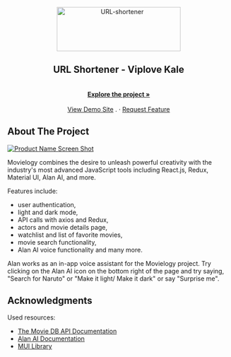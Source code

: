 <div id="top"></div>

<!-- PROJECT [othneildrew] SHIELDS -->

<!-- PROJECT LOGO -->
<br />
<div align="center">
  <a href="https://github.com/viplove3541/url-shortener">
    <img src="https://fontmeme.com/permalink/230905/ce214558db819681b8a3f43455749f3d.png" alt="URL-shortener" width="280" height="100">
  </a>

  <h2 align="center">URL Shortener - Viplove Kale</h2>

  <p align="center">
    <br />
    <a href="https://github.com/viplove3541/url-shortener"><strong>Explore the project »</strong></a>
    <br />
    <br />
    <a href="https://movielogy-viplove3541.netlify.app/">View Demo Site</a>
    .
    ·
    <a href="https://github.com/viplove3541/url-shortener/issues">Request Feature</a>
  </p>
</div>

<!-- ABOUT THE PROJECT -->
## About The Project

[![Product Name Screen Shot][product-screenshot]]("https://movielogy-viplove3541.netlify.app/")

Movielogy combines the desire to unleash powerful creativity with the industry's most advanced JavaScript tools including React.js, Redux, Material UI, Alan AI, and more.

Features include:
* user authentication,
* light and dark mode,
* API calls with axios and Redux,
* actors and movie details page,
* watchlist and list of favorite movies,
* movie search functionality,
* Alan AI voice functionality and many more.

Alan works as an in-app voice assistant for the Movielogy project. Try clicking on the Alan AI icon on the bottom right of the page and try saying, "Search for Naruto" or "Make it light/ Make it dark" or say "Surprise me".



<!-- ACKNOWLEDGMENTS -->
## Acknowledgments

Used resources:

* [The Movie DB API Documentation](https://developers.themoviedb.org/3/getting-started/introduction)
* [Alan AI Documentation](https://alan.app/docs/)
* [MUI Library](https://mui.com/)

<!-- MARKDOWN LINKS & IMAGES -->
[product-screenshot]: src/assets/images/screenshot1.png
